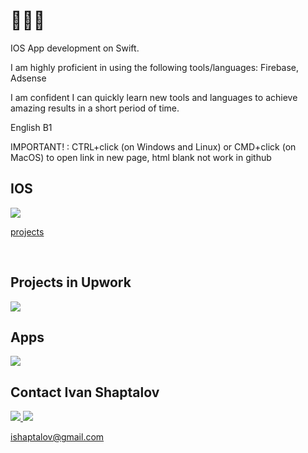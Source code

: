 <a name="readme-top"></a> 
# 👨‍💻🔨 

<p>IOS App development on Swift.</p>

<p>I am highly proficient in using the following tools/languages: Firebase, Adsense  </p>
<p>I am confident I can quickly learn new tools and languages to achieve amazing results in a short period of time. </p>
<p>English B1</p>

IMPORTANT! : CTRL+click (on Windows and Linux) or CMD+click (on MacOS) to open link in new page, html blank not work in github

## IOS 
<div>
  <a href="https://github.com/IvanShaptalov?tab=repositories&q=&type=public&language=swift" target="_blank">
    <img src="https://skillicons.dev/icons?i=swift,firebase,git,bash" />
    <p>projects</p>
  </a>
  <br />
 
</div>

## Projects in Upwork 

<a href="https://www.upwork.com/freelancers/ivanshaptalov" target="_blank">
  <img src="https://encrypted-tbn0.gstatic.com/images?q=tbn:ANd9GcQG7J6wgLemAB5GE6iPUvwdARY9UCo10jdBj1ccfWtVXbIhGqQM7jQZYjM&usqp=CAU">
</a>

## Apps

 <a href="https://apps.apple.com/us/developer/ivan-shaptalov/id1724017478" target="_blank">
    <img src="https://developer.apple.com/assets/elements/badges/download-on-the-app-store.svg" />
  </a>
  
<!-- CONTACT --> 

## Contact Ivan Shaptalov 



<a href="https://www.instagram.com/eye_van92" target="_blank">
  <img src="https://skillicons.dev/icons?i=instagram">
</a>
<a href="https://www.linkedin.com/in/ivan-shaptalov-68b173222/" target="_blank">
  <img src="https://skillicons.dev/icons?i=linkedin">
</a> 

ishaptalov@gmail.com
